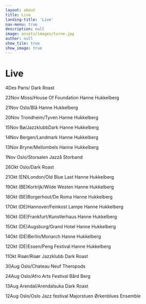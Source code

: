 ```yaml
---
layout: about
title: Live
landing-title: 'Live'
nav-menu: true
description: null
image: assets/images/turne.jpg
author: null
show_tile: true
show_image: true
---
```


<h1>Live</h1>

 

4Des Paris/ 						Dark Roast  

 

22Nov Moss/House Of Foundation		Hanne Hukkelberg  

21Nov Oslo/Blå						Hanne Hukkelberg  

20Nov Trondheim/Tyven				Hanne Hukkelberg  

15Nov Bø/JazzklubbDark				Hanne Hukkelberg  

14Nov Bergen/Landmark				Hanne Hukkelberg  

13Nov Bryne/Mellombels				Hanne Hukkelberg  

1Nov Oslo/Storsalen					Jazzå Storband  

 

26Okt Oslo/Dark Roast  

21Okt (EN)London/Old Blue Last		Hanne Hukkelberg  

19Okt (BE)Kortrijk/Wilde Westen 	Hanne Hukkelberg  

18Okt (BE)Borgerhout/De Roma		Hanne Hukkelberg  

17Okt (DE)Hannover/Feinkost Lampe 	Hanne Hukkelberg  

16Okt (DE)Frankfurt/Kunstlerhaus 	Hanne Hukkelberg  

15Okt (DE)Augsburg/Grand Hotel		Hanne Hukkelberg  

14Okt (DE)Berlin/Monarch			Hanne Hukkelberg  

12Okt (DE)Essen/Peng Festival 		Hanne Hukkelberg  

11Okt Risør/Risør Jazzklubb			Dark Roast  

 

30Aug Oslo/Chateau Neuf 			Theropods  

24Aug Oslo/Afro Arts Festival 		Bård Berg  

13Aug Arendal/Arendalsuka 			Dark Roast  

12Aug Oslo/Oslo Jazz festival 		Majorstuen  Ørkenblues Ensemble 